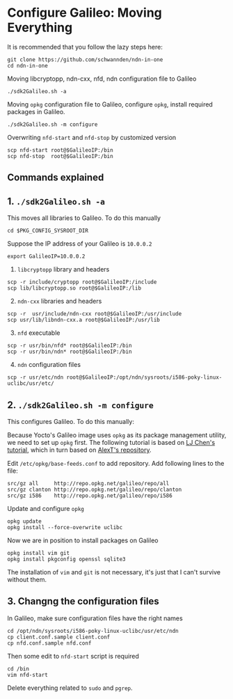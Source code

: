 # Configure Galileo: Moving Everything
It is recommended that you follow the lazy steps here:
```
git clone https://github.com/schwannden/ndn-in-one
cd ndn-in-one
```
Moving libcryptopp, ndn-cxx, nfd, ndn configuration file to Galileo
```
./sdk2Galileo.sh -a
```
Moving `opkg` configuration file to Galileo, configure `opkg`, install required packages in Galileo.
```
./sdk2Galileo.sh -m configure
```
Overwriting `nfd-start` and `nfd-stop` by customized version
```
scp nfd-start root@$GalileoIP:/bin
scp nfd-stop  root@$GalileoIP:/bin
```

## Commands explained

## 1. `./sdk2Galileo.sh -a`
This moves all libraries to Galileo. To do this manually

```
cd $PKG_CONFIG_SYSROOT_DIR
```
Suppose the IP address of your Galileo is `10.0.0.2`

`export GalileoIP=10.0.0.2`

1. `libcryptopp` library and headers
```
scp -r include/cryptopp root@$GalileoIP:/include
scp lib/libcryptopp.so root@$GalileoIP:/lib
```
2. `ndn-cxx` libraries and headers
```
scp -r  usr/include/ndn-cxx root@$GalileoIP:/usr/include
scp usr/lib/libndn-cxx.a root@$GalileoIP:/usr/lib
```
3. `nfd` executable
```
scp -r usr/bin/nfd* root@$GalileoIP:/bin
scp -r usr/bin/ndn* root@$GalileoIP:/bin
```
4. `ndn` configuration files
```
scp -r usr/etc/ndn root@$GalileoIP:/opt/ndn/sysroots/i586-poky-linux-uclibc/usr/etc/
```

## 2. `./sdk2Galileo.sh -m configure`
This configures Galileo. To do this manually:

Because Yocto's Galileo image uses `opkg` as its package management utility, we need to set up `opkg` first. The following tutorial is based on [LJ Chen's tutorial](https://sites.google.com/site/cclljj/resources/notes_galileo), which in turn based on [AlexT's repository](http://alextgalileo.altervista.org/package-repo-configuration-instructions.html).

Edit `/etc/opkg/base-feeds.conf` to add repository. Add following lines to the file:
```
src/gz all     http://repo.opkg.net/galileo/repo/all
src/gz clanton http://repo.opkg.net/galileo/repo/clanton
src/gz i586    http://repo.opkg.net/galileo/repo/i586
```

Update and configure `opkg`
```
opkg update
opkg install --force-overwrite uclibc
```

Now we are in position to install packages on Galileo
```
opkg install vim git
opkg install pkgconfig openssl sqlite3
```
The installation of `vim` and `git` is not necessary, it's just that I can't survive without them.

## 3. Changng the configuration files
In Galileo, make sure configuration files have the right names
```
cd /opt/ndn/sysroots/i586-poky-linux-uclibc/usr/etc/ndn
cp client.conf.sample client.conf
cp nfd.conf.sample nfd.conf
```
Then some edit to `nfd-start` script is required
```
cd /bin
vim nfd-start
```
Delete everything related to `sudo` and `pgrep`.
